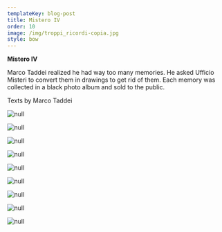 ```yaml
---
templateKey: blog-post
title: Mistero IV
order: 10
image: /img/troppi_ricordi-copia.jpg
style: bow
---
```

**Mistero IV**

Marco Taddei realized he had way too many memories. He asked Ufficio Misteri to convert them  in drawings to get rid of them. Each memory was collected in a black photo album and sold to the public.

Texts by Marco Taddei

![null](/img/2-bigliesito.gif)

![null](/img/librotaddei_2.jpg)

![null](/img/screen-shot-2019-01-13-at-15.23.37.png)

![null](/img/screen-shot-2019-01-13-at-16.06.22.png)

![null](/img/screen-shot-2019-01-13-at-15.23.03.png)

![null](/img/screen-shot-2019-01-13-at-16.06.02.png)

![null](/img/screen-shot-2019-01-13-at-16.05.50.png)

![null](/img/screen-shot-2019-01-13-at-15.23.23.png)

![null](/img/2.jpg)
